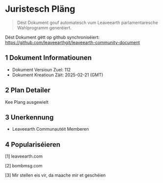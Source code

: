# Juristesch Pläng

>Dëst Dokument gouf automatesch vum Leaveearth parlamentaresche Wahlprogramm generéiert.

Dëst Dokument gëtt op github synchroniséiert: https://github.com/leaveearthgit/leaveearth-community-document

## 1 Dokument Informatiounen

- Dokument Versioun Zuel: 112
- Dokument Kreatioun Zäit: 2025-02-21 (GMT)

## 2 Plan Detailer

Kee Plang ausgewielt

## 3 Unerkennung
* Leaveearth Communautéit Memberen

## 4 Populariséieren
[1] leaveearth.com

[2] bombmsg.com

[3] Mir stellen eis vir, da maache mir et geschéien